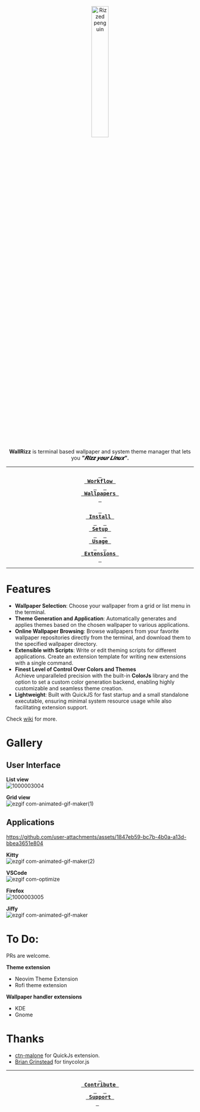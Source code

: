 <div align = center>
<img src="https://github.com/user-attachments/assets/58a5f213-21a0-401b-a4f2-28d823b89b0f" alt="Rizzed penguin" style="width: 30%;">
 
**WallRizz** is terminal based wallpaper and system theme manager that lets you **<i>"𝑹𝒊𝒛𝒛 𝒚𝒐𝒖𝒓 𝑳𝒊𝒏𝒖𝒙"</i>.**

---
**[<kbd> <br> Workflow <br> </kbd>](https://github.com/5hubham5ingh/WallRizz/wiki#workflow-overview)** 
**[<kbd> <br> Wallpapers <br> </kbd>](https://github.com/5hubham5ingh/WallRizz/blob/main/CONTRIBUTING.md#wallpaper-repositories)** 

**[<kbd> <br> Install <br> </kbd>](https://github.com/5hubham5ingh/WallRizz/wiki/1.-Installation)** 
**[<kbd> <br> Setup <br> </kbd>](https://github.com/5hubham5ingh/WallRizz/wiki/2.-Setup)** 
**[<kbd> <br> Usage <br> </kbd>](https://github.com/5hubham5ingh/WallRizz/wiki/3.-Usage-Guide)** 
**[<kbd> <br> Extensions <br> </kbd>](https://github.com/5hubham5ingh/WallRizz/wiki/4.-Extensions)** 
 
</div>

---

# Features

- **Wallpaper Selection**: Choose your wallpaper from a grid or list menu in the terminal.  
- **Theme Generation and Application**: Automatically generates and applies themes based on the chosen wallpaper to various applications.  
- **Online Wallpaper Browsing**: Browse wallpapers from your favorite wallpaper repositories directly from the terminal, and download them to the specified wallpaper directory.  
- **Extensible with Scripts**: Write or edit theming scripts for different applications. Create an extension template for writing new extensions with a single command.
- **Finest Level of Control Over Colors and Themes**  
Achieve unparalleled precision with the built-in **ColorJs** library and the option to set a custom color generation backend, enabling highly customizable and seamless theme creation.
- **Lightweight**: Built with QuickJS for fast startup and a small standalone executable, ensuring minimal system resource usage while also facilitating extension support.  

Check [wiki](https://github.com/5hubham5ingh/WallRizz/wiki) for more.

# Gallery

## User Interface
**List view**                                                                                               
![1000003004](https://github.com/user-attachments/assets/2c0e1c34-a196-42b7-9273-2b844f4a52d2)

**Grid view**                                                                                  
![ezgif com-animated-gif-maker(1)](https://github.com/user-attachments/assets/25335e24-f625-4de5-8de3-08e222d0294b)

## Applications
https://github.com/user-attachments/assets/1847eb59-bc7b-4b0a-a13d-bbea3651e804

**Kitty**                                                                                                                                                          
![ezgif com-animated-gif-maker(2)](https://github.com/user-attachments/assets/b534600f-8198-4a2e-a88a-f9e1bce06f35)

**VSCode**                                                                                                                        
![ezgif com-optimize](https://github.com/user-attachments/assets/3b94f40c-41cd-4242-a0ae-7c35cff8a567)


**Firefox**                                                                                                                                  
![1000003005](https://github.com/user-attachments/assets/f874fc40-efb0-4b1a-981d-586b7738ccfc)

**Jiffy**                                                                                       
![ezgif com-animated-gif-maker](https://github.com/user-attachments/assets/a0303dca-355d-4601-8bb8-aa59ae13a9f8)


# To Do:
PRs are welcome.

**Theme extension**
- Neovim Theme Extension
- Rofi theme extension

**Wallpaper handler extensions**
- KDE
- Gnome

# Thanks
- [ctn-malone](https://github.com/ctn-malone/qjs-ext-lib) for QuickJs extension.
- [Brian Grinstead](https://github.com/bgrins/TinyColor) for tinycolor.js

---


<div align = center>
  
**[<kbd> <br> Contribute <br> </kbd>](https://github.com/5hubham5ingh/WallRizz/blob/main/CONTRIBUTING.md)** 
**[<kbd> <br> Support <br> </kbd>](https://github.com/sponsors/5hubham5ingh?o=esb)** 

</div>
